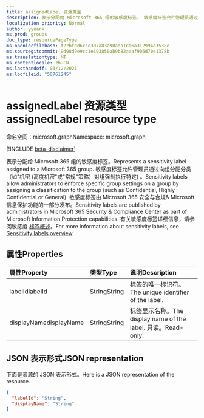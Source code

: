 ```yaml
---
title: assignedLabel 资源类型
description: 表示分配给 Microsoft 365 组的敏感度标签。 敏感度标签允许管理员通过向组分配分类（如"机密 (高度机密"或"常规"策略）对组强制执行特定) 。
localization_priority: Normal
author: yyuank
ms.prod: groups
doc_type: resourcePageType
ms.openlocfilehash: f22bfdd6cce307a83a90ada1da6a312994a3538e
ms.sourcegitcommit: 9d98d9e9cc1e193850ab9b82aaaf906d70e1378b
ms.translationtype: MT
ms.contentlocale: zh-CN
ms.lasthandoff: 03/12/2021
ms.locfileid: "50761245"
---
```

# <a name="assignedlabel-resource-type"></a><span data-ttu-id="fe1d8-104">assignedLabel 资源类型</span><span class="sxs-lookup"><span data-stu-id="fe1d8-104">assignedLabel resource type</span></span>

<span data-ttu-id="fe1d8-105">命名空间：microsoft.graph</span><span class="sxs-lookup"><span data-stu-id="fe1d8-105">Namespace: microsoft.graph</span></span>

[!INCLUDE [beta-disclaimer](../../includes/beta-disclaimer.md)]

<span data-ttu-id="fe1d8-106">表示分配给 Microsoft 365 组的敏感度标签。</span><span class="sxs-lookup"><span data-stu-id="fe1d8-106">Represents a sensitivity label assigned to a Microsoft 365 group.</span></span> <span data-ttu-id="fe1d8-107">敏感度标签允许管理员通过向组分配分类（如"机密 (高度机密"或"常规"策略）对组强制执行特定) 。</span><span class="sxs-lookup"><span data-stu-id="fe1d8-107">Sensitivity labels allow administrators to enforce specific group settings on a group by assigning a classification to the group (such as Confidential, Highly Confidential or General).</span></span> <span data-ttu-id="fe1d8-108">敏感度标签由 Microsoft 365 安全与合规& Microsoft 信息保护功能的一部分发布。</span><span class="sxs-lookup"><span data-stu-id="fe1d8-108">Sensitivity labels are published by administrators in Microsoft 365 Security & Compliance Center as part of Microsoft Information Protection capabilities.</span></span> <span data-ttu-id="fe1d8-109">有关敏感度标签详细信息，请参阅敏感度 [标签概述](/Office365/SecurityCompliance/sensitivity-labels)。</span><span class="sxs-lookup"><span data-stu-id="fe1d8-109">For more information about sensitivity labels, see [Sensitivity labels overview](/Office365/SecurityCompliance/sensitivity-labels).</span></span>

## <a name="properties"></a><span data-ttu-id="fe1d8-110">属性</span><span class="sxs-lookup"><span data-stu-id="fe1d8-110">Properties</span></span>
| <span data-ttu-id="fe1d8-111">属性</span><span class="sxs-lookup"><span data-stu-id="fe1d8-111">Property</span></span>     | <span data-ttu-id="fe1d8-112">类型</span><span class="sxs-lookup"><span data-stu-id="fe1d8-112">Type</span></span>   |<span data-ttu-id="fe1d8-113">说明</span><span class="sxs-lookup"><span data-stu-id="fe1d8-113">Description</span></span>|
|:---------------|:--------|:----------|
|<span data-ttu-id="fe1d8-114">labelId</span><span class="sxs-lookup"><span data-stu-id="fe1d8-114">labelId</span></span>|<span data-ttu-id="fe1d8-115">String</span><span class="sxs-lookup"><span data-stu-id="fe1d8-115">String</span></span>|<span data-ttu-id="fe1d8-116">标签的唯一标识符。</span><span class="sxs-lookup"><span data-stu-id="fe1d8-116">The unique identifier of the label.</span></span>|
|<span data-ttu-id="fe1d8-117">displayName</span><span class="sxs-lookup"><span data-stu-id="fe1d8-117">displayName</span></span>|<span data-ttu-id="fe1d8-118">String</span><span class="sxs-lookup"><span data-stu-id="fe1d8-118">String</span></span>|<span data-ttu-id="fe1d8-119">标签显示名称。</span><span class="sxs-lookup"><span data-stu-id="fe1d8-119">The display name of the label.</span></span> <span data-ttu-id="fe1d8-120">只读。</span><span class="sxs-lookup"><span data-stu-id="fe1d8-120">Read-only.</span></span>|

## <a name="json-representation"></a><span data-ttu-id="fe1d8-121">JSON 表示形式</span><span class="sxs-lookup"><span data-stu-id="fe1d8-121">JSON representation</span></span>

<span data-ttu-id="fe1d8-122">下面是资源的 JSON 表示形式。</span><span class="sxs-lookup"><span data-stu-id="fe1d8-122">Here is a JSON representation of the resource.</span></span>

<!-- {
  "blockType": "resource",
  "optionalProperties": [

  ],
  "@odata.type": "microsoft.graph.assignedLabel"
}-->

```json
{
  "labelId": "String",
  "displayName": "String"
}
```


<!-- uuid: 8fcb5dbc-d5aa-4681-8e31-b001d5168d79
2015-10-25 14:57:30 UTC -->
<!--
{
  "type": "#page.annotation",
  "description": "assignedLabel resource",
  "keywords": "",
  "section": "documentation",
  "tocPath": "",
  "suppressions": []
}
-->


